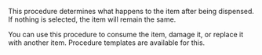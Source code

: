 This procedure determines what happens to the item after being dispensed. If nothing is selected, the item will
remain the same.

You can use this procedure to consume the item, damage it, or replace it with another item. Procedure templates
are available for this.